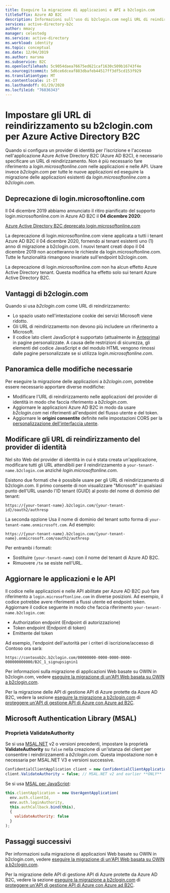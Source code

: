 ```yaml
---
title: Eseguire la migrazione di applicazioni e API a b2clogin.com
titleSuffix: Azure AD B2C
description: Informazioni sull'uso di b2clogin.com negli URL di reindirizzamento per Azure Active Directory B2C.
services: active-directory-b2c
author: mmacy
manager: celestedg
ms.service: active-directory
ms.workload: identity
ms.topic: conceptual
ms.date: 12/04/2019
ms.author: marsma
ms.subservice: B2C
ms.openlocfilehash: 5c9054daea76675ed621caf1630c509b16743f4e
ms.sourcegitcommit: 5d6ce6dceaf883dbafeb44517ff3df5cd153f929
ms.translationtype: MT
ms.contentlocale: it-IT
ms.lasthandoff: 01/29/2020
ms.locfileid: "76836343"
---
```

# <a name="set-redirect-urls-to-b2clogincom-for-azure-active-directory-b2c"></a>Impostare gli URL di reindirizzamento su b2clogin.com per Azure Active Directory B2C

Quando si configura un provider di identità per l'iscrizione e l'accesso nell'applicazione Azure Active Directory B2C (Azure AD B2C), è necessario specificare un URL di reindirizzamento. Non è più necessario fare riferimento a *login.microsoftonline.com* nelle applicazioni e nelle API. Usare invece *b2clogin.com* per tutte le nuove applicazioni ed eseguire la migrazione delle applicazioni esistenti da *login.microsoftonline.com* a *b2clogin.com*.

## <a name="deprecation-of-loginmicrosoftonlinecom"></a>Deprecazione di login.microsoftonline.com

Il 04 dicembre 2019 abbiamo annunciato il ritiro pianificato del supporto login.microsoftonline.com in Azure AD B2C il **04 dicembre 2020**:

[Azure Active Directory B2C deprecato login.microsoftonline.com](https://azure.microsoft.com/updates/b2c-deprecate-msol/)

La deprecazione di login.microsoftonline.com viene applicata a tutti i tenant Azure AD B2C il 04 dicembre 2020, fornendo ai tenant esistenti uno (1) anno di migrazione a b2clogin.com. I nuovi tenant creati dopo il 04 dicembre 2019 non accetteranno le richieste da login.microsoftonline.com. Tutte le funzionalità rimangono invariate sull'endpoint b2clogin.com.

La deprecazione di login.microsoftonline.com non ha alcun effetto Azure Active Directory tenant. Questa modifica ha effetto solo sui tenant Azure Active Directory B2C.

## <a name="benefits-of-b2clogincom"></a>Vantaggi di b2clogin.com

Quando si usa *b2clogin.com* come URL di reindirizzamento:

* Lo spazio usato nell'intestazione cookie dei servizi Microsoft viene ridotto.
* Gli URL di reindirizzamento non devono più includere un riferimento a Microsoft.
* Il codice lato client JavaScript è supportato (attualmente in [Anteprima](user-flow-javascript-overview.md)) in pagine personalizzate. A causa delle restrizioni di sicurezza, gli elementi del codice JavaScript e del modulo HTML vengono rimossi dalle pagine personalizzate se si utilizza *login.microsoftonline.com*.

## <a name="overview-of-required-changes"></a>Panoramica delle modifiche necessarie

Per eseguire la migrazione delle applicazioni a *b2clogin.com*, potrebbe essere necessario apportare diverse modifiche:

* Modificare l'URL di reindirizzamento nelle applicazioni del provider di identità in modo che faccia riferimento a *b2clogin.com*.
* Aggiornare le applicazioni Azure AD B2C in modo da usare *b2clogin.com* nei riferimenti all'endpoint del flusso utente e del token.
* Aggiornare le **origini consentite** definite nelle impostazioni CORS per la [personalizzazione dell'interfaccia utente](custom-policy-ui-customization-dynamic.md).

## <a name="change-identity-provider-redirect-urls"></a>Modificare gli URL di reindirizzamento del provider di identità

Nel sito Web del provider di identità in cui è stata creata un'applicazione, modificare tutti gli URL attendibili per il reindirizzamento a `your-tenant-name.b2clogin.com` anziché *login.microsoftonline.com*.

Esistono due formati che è possibile usare per gli URL di reindirizzamento di b2clogin.com. Il primo consente di non visualizzare "Microsoft" in qualsiasi punto dell'URL usando l'ID tenant (GUID) al posto del nome di dominio del tenant:

```
https://{your-tenant-name}.b2clogin.com/{your-tenant-id}/oauth2/authresp
```

La seconda opzione Usa il nome di dominio del tenant sotto forma di `your-tenant-name.onmicrosoft.com`. Ad esempio:

```
https://{your-tenant-name}.b2clogin.com/{your-tenant-name}.onmicrosoft.com/oauth2/authresp
```

Per entrambi i formati:

* Sostituire `{your-tenant-name}` con il nome del tenant di Azure AD B2C.
* Rimuovere `/te` se esiste nell'URL.

## <a name="update-your-applications-and-apis"></a>Aggiornare le applicazioni e le API

Il codice nelle applicazioni e nelle API abilitate per Azure AD B2C può fare riferimento a `login.microsoftonline.com` in diverse posizioni. Ad esempio, il codice potrebbe avere riferimenti a flussi utente ed endpoint token. Aggiornare il codice seguente in modo che faccia riferimento `your-tenant-name.b2clogin.com`:

* Authorization endpoint (Endpoint di autorizzazione)
* Token endpoint (Endpoint di token)
* Emittente del token

Ad esempio, l'endpoint dell'autorità per i criteri di iscrizione/accesso di Contoso ora sarà:

```
https://contosob2c.b2clogin.com/00000000-0000-0000-0000-000000000000/B2C_1_signupsignin1
```

Per informazioni sulla migrazione di applicazioni Web basate su OWIN in b2clogin.com, vedere [eseguire la migrazione di un'API Web basata su OWIN a b2clogin.com](multiple-token-endpoints.md).

Per la migrazione delle API di gestione API di Azure protette da Azure AD B2C, vedere la sezione [eseguire la migrazione a b2clogin.com](secure-api-management.md#migrate-to-b2clogincom) di [proteggere un'API di gestione API di Azure con Azure ad B2C](secure-api-management.md).

## <a name="microsoft-authentication-library-msal"></a>Microsoft Authentication Library (MSAL)

### <a name="validateauthority-property"></a>Proprietà ValidateAuthority

Se si usa [MSAL.NET][msal-dotnet] v2 o versioni precedenti, impostare la proprietà **ValidateAuthority** su `false` nella creazione di un'istanza del client per consentire i reindirizzamenti a *b2clogin.com*. Questa impostazione non è necessaria per MSAL.NET V3 e versioni successive.

```csharp
ConfidentialClientApplication client = new ConfidentialClientApplication(...); // Can also be PublicClientApplication
client.ValidateAuthority = false; // MSAL.NET v2 and earlier **ONLY**
```

Se si usa [MSAL per JavaScript][msal-js]:

```JavaScript
this.clientApplication = new UserAgentApplication(
  env.auth.clientId,
  env.auth.loginAuthority,
  this.authCallback.bind(this),
  {
    validateAuthority: false
  }
);
```

## <a name="next-steps"></a>Passaggi successivi

Per informazioni sulla migrazione di applicazioni Web basate su OWIN in b2clogin.com, vedere [eseguire la migrazione di un'API Web basata su OWIN a b2clogin.com](multiple-token-endpoints.md).

Per la migrazione delle API di gestione API di Azure protette da Azure AD B2C, vedere la sezione [eseguire la migrazione a b2clogin.com](secure-api-management.md#migrate-to-b2clogincom) di [proteggere un'API di gestione API di Azure con Azure ad B2C](secure-api-management.md).

<!-- LINKS - External -->
[msal-dotnet]: https://github.com/AzureAD/microsoft-authentication-library-for-dotnet
[msal-dotnet-b2c]: https://github.com/AzureAD/microsoft-authentication-library-for-dotnet/wiki/AAD-B2C-specifics
[msal-js]: https://github.com/AzureAD/microsoft-authentication-library-for-js
[msal-js-b2c]: ../active-directory/develop/msal-b2c-overview.md